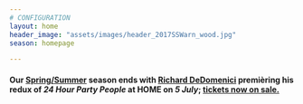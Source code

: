 ```yaml
---
# CONFIGURATION
layout: home
header_image: "assets/images/header_2017SSWarn_wood.jpg"
season: homepage

---
```

#### Our [Spring/Summer](/current/2017-springsummer) season ends with [Richard DeDomenici](/current/2017-springsummer/redux) premièring his redux of *24 Hour Party People* at HOME on *5 July*;  <a href="https://homemcr.org/checkout/?pid=318395" target="_blank">tickets now on sale.</a>
